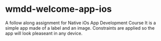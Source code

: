 # wmdd-welcome-app-ios
A follow along assignment for Native iOs App Development Course
It is a simple app made of a label and an image.
Constraints are applied so the app will look pleaseant in any device.
